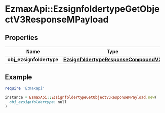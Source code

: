 # EzmaxApi::EzsignfoldertypeGetObjectV3ResponseMPayload

## Properties

| Name | Type | Description | Notes |
| ---- | ---- | ----------- | ----- |
| **obj_ezsignfoldertype** | [**EzsignfoldertypeResponseCompoundV3**](EzsignfoldertypeResponseCompoundV3.md) |  |  |

## Example

```ruby
require 'Ezmaxapi'

instance = EzmaxApi::EzsignfoldertypeGetObjectV3ResponseMPayload.new(
  obj_ezsignfoldertype: null
)
```

